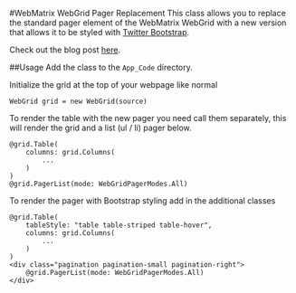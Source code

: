 #WebMatrix WebGrid Pager Replacement
This class allows you to replace the standard pager element of the WebMatrix WebGrid with a new version that allows it to be styled with [Twitter Bootstrap](http://twitter.github.com/bootstrap/index.html).

Check out the blog post [here](http://www.mdobie.co.uk/2012/12/02/webmatrix-webgrid-re-working-the-pager/).

##Usage
Add the class to the `App_Code` directory.

Initialize the grid at the top of your webpage like normal

    WebGrid grid = new WebGrid(source)

To render the table with the new pager you need call them separately, this will render the grid and a list (ul / li) pager below.

	@grid.Table(
	    columns: grid.Columns(
	        ...
        )
    )
    @grid.PagerList(mode: WebGridPagerModes.All)


To render the pager with Bootstrap styling add in the additional classes

	@grid.Table(
	    tableStyle: "table table-striped table-hover",
	    columns: grid.Columns(
	        ...
	    )
	)
	<div class="pagination pagination-small pagination-right">
	    @grid.PagerList(mode: WebGridPagerModes.All)
	</div> 